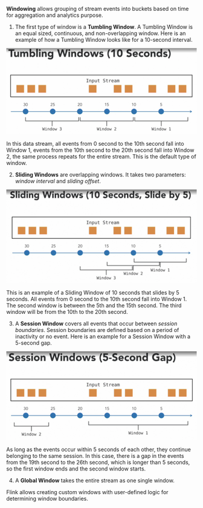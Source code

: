 **Windowing** allows grouping of stream events into buckets based on time for aggregation and analytics purpose.

1. The first type of window is a **Tumbling Window**. A Tumbling Window is an equal sized, continuous, and non-overlapping window. Here is an example of how a Tumbling Window looks like for a 10-second interval. 

![Tumbling Window](../../../../../resources/Tumbling-window.png "Tumbling Window")

In this data stream, all events from 0 second to the 10th second fall into Window 1, events from the 10th second to the 20th second fall into Window 2, the same process repeats for the entire stream. This is the default type of window.

2. **Sliding Windows** are overlapping windows. It takes two parameters: *window interval* and *sliding offset*. 

![Sliding Window](../../../../../resources/Sliding-window.png "Sliding Window")

This is an example of a Sliding Window of 10 seconds that slides by 5 seconds. All events from 0 second to the 10th second fall into Window 1. The second window is between the 5th and the 15th second. The third window will be from the 10th to the 20th second.

3. A **Session Window** covers all events that occur between *session boundaries*. Session boundaries are defined based on a period of inactivity or no event. Here is an example for a Session Window with a 5-second gap.

![Session Window](../../../../../resources/Session-window.png "Session Window")

As long as the events occur within 5 seconds of each other, they continue belonging to the same session. In this case, there is a gap in the events from the 19th second to the 26th second, which is longer than 5 seconds, so the first window ends and the second window starts.

4. A **Global Window** takes the entire stream as one single window.

Flink allows creating custom windows with user-defined logic for determining window boundaries.